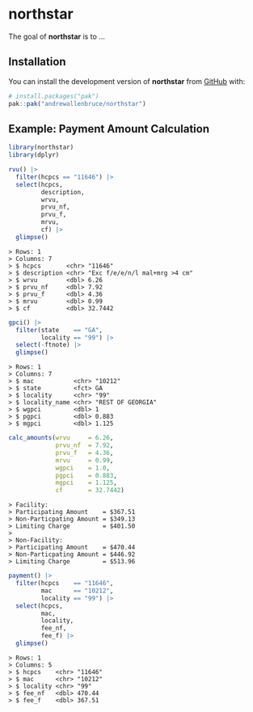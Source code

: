 
<!-- README.md is generated from README.Rmd. Please edit that file -->

# northstar

<!-- badges: start -->
<!-- badges: end -->

The goal of **northstar** is to …

## Installation

You can install the development version of **northstar** from
[GitHub](https://github.com/) with:

``` r
# install.packages("pak")
pak::pak("andrewallenbruce/northstar")
```

## Example: Payment Amount Calculation

``` r
library(northstar)
library(dplyr)
```

``` r
rvu() |> 
  filter(hcpcs == "11646") |> 
  select(hcpcs, 
         description,
         wrvu, 
         prvu_nf, 
         prvu_f, 
         mrvu, 
         cf) |>
  glimpse()
```

    > Rows: 1
    > Columns: 7
    > $ hcpcs       <chr> "11646"
    > $ description <chr> "Exc f/e/e/n/l mal+mrg >4 cm"
    > $ wrvu        <dbl> 6.26
    > $ prvu_nf     <dbl> 7.92
    > $ prvu_f      <dbl> 4.36
    > $ mrvu        <dbl> 0.99
    > $ cf          <dbl> 32.7442

``` r
gpci() |> 
  filter(state    == "GA", 
         locality == "99") |>
  select(-ftnote) |> 
  glimpse()
```

    > Rows: 1
    > Columns: 7
    > $ mac           <chr> "10212"
    > $ state         <fct> GA
    > $ locality      <chr> "99"
    > $ locality_name <chr> "REST OF GEORGIA"
    > $ wgpci         <dbl> 1
    > $ pgpci         <dbl> 0.883
    > $ mgpci         <dbl> 1.125

``` r
calc_amounts(wrvu     = 6.26,
             prvu_nf  = 7.92,
             prvu_f   = 4.36,
             mrvu     = 0.99,
             wgpci    = 1.0,
             pgpci    = 0.883,
             mgpci    = 1.125,
             cf       = 32.7442)
```

    > Facility:
    > Participating Amount    = $367.51
    > Non-Particpating Amount = $349.13
    > Limiting Charge         = $401.50
    > 
    > Non-Facility:
    > Participating Amount    = $470.44
    > Non-Particpating Amount = $446.92
    > Limiting Charge         = $513.96

``` r
payment() |> 
  filter(hcpcs    == "11646", 
         mac      == "10212",
         locality == "99") |> 
  select(hcpcs,
         mac,
         locality,
         fee_nf,
         fee_f) |> 
  glimpse()
```

    > Rows: 1
    > Columns: 5
    > $ hcpcs    <chr> "11646"
    > $ mac      <chr> "10212"
    > $ locality <chr> "99"
    > $ fee_nf   <dbl> 470.44
    > $ fee_f    <dbl> 367.51
